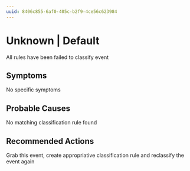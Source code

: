 ```yaml
---
uuid: 8406c855-6af0-405c-b2f9-4ce56c623984
---
```

# Unknown | Default

All rules have been failed to classify event

## Symptoms

No specific symptoms

## Probable Causes

No matching classification rule found

## Recommended Actions

Grab this event, create appropriative classification rule and reclassify the event again
